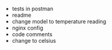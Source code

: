 * tests in postman
* readme
* change model to temperature reading
* nginx config
* code comments
* change to celsius